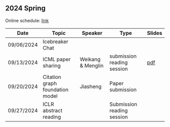 ## 2024 Spring

Online schedule: [link](https://yaleedu-my.sharepoint.com/:w:/g/personal/rex_ying_yale_edu/EUYNFJYFD9NNpFOjBnCSOywBo3hZMdhjSZbaRUUKFkMIDQ?e=TafKia) 

| Date       | Topic      | Speaker       | Type  | Slides                 |
| ---------- | ---------- | ------------- |  ----- | -------                |
| 09/06/2024 |  Icebreaker Chat  |               |      |                         |
| 09/13/2024 |  ICML paper sharing | Weikang & Menglin | submission reading session | [pdf](https://github.com/Graph-and-Geometric-Learning/Group_Meeting_Slides/blob/main/2024Fall/09-13-Weikang-AoT.pdf) |
| 09/20/2024 |  Citation graph foundation model   |  Jiasheng     | Paper submission |  |
| 09/27/2024 |  ICLR abstract reading    |       | Submission reading session  |  |

